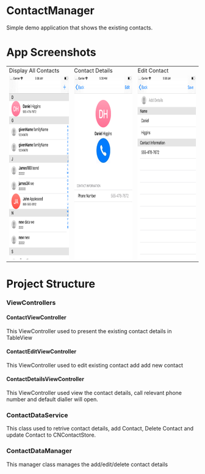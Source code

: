 # ContactManager
Simple demo application that shows the existing contacts.

# App Screenshots

<table>
  <tr>
    <td>Display All Contacts</td>
     <td>Contact Details</td>
     <td>Edit Contact</td>
  </tr>
  <tr>
    <td><img src="screenshots/AllContacts.png" width=270 height=480></td>
    <td><img src="screenshots/ContactDetails.png" width=270 height=480></td>
    <td><img src="screenshots/Edit_Contact.png" width=270 height=480></td>
  </tr>
 </table>
 
 # Project Structure
 
 ### ViewControllers
 
 #### ContactViewController
 
 This ViewController used to present the existing contact details in TableView
 
 #### ContactEditViewController
 
 This ViewController used to edit existing contact add add new contact
 
 #### ContactDetailsViewController
 
 This ViewController used view the contact details, call relevant phone number and default dialler will open.
 
 ### ContactDataService
 
 This class used to retrive contact details, add Contact, Delete Contact and update Contact to CNContactStore.
 
 ### ContactDataManager
 
 This manager class manages the add/edit/delete contact details
 





